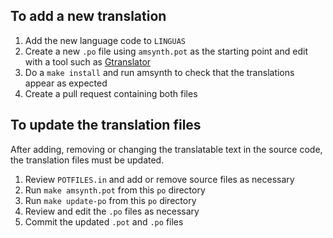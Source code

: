 
## To add a new translation

1. Add the new language code to `LINGUAS`
2. Create a new `.po` file using `amsynth.pot` as the starting point and edit with a tool such as [Gtranslator](https://wiki.gnome.org/Apps/Gtranslator)
3. Do a `make install` and run amsynth to check that the translations appear as expected
4. Create a pull request containing both files

## To update the translation files

After adding, removing or changing the translatable text in the source code, the translation files must be updated.

1. Review `POTFILES.in` and add or remove source files as necessary
2. Run `make amsynth.pot` from this `po` directory
3. Run `make update-po` from this `po` directory
4. Review and edit the `.po` files as necessary
5. Commit the updated `.pot` and `.po` files
